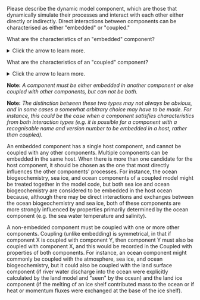 Please describe the dynamic model component, which are those that dynamically simulate their processes and interact with each other either directly or indirectly. Direct interactions between components can be characterised as either "embedded" or "coupled."

What are the characteristics of an "embedded" component? 
<details>
<summary>Click the arrow to learn more.</summary>

  - shares the same horizontal grid as the host component;
  - is constructed such that the code representing the component would be exceedingly difficult to extract and transfer to another coupled model;
  - is coded such that within a single time-step, interactions between it and its host might involve exchanges of information affecting both;
  - cannot be easily "driven" independently of its host (e.g. it cannot be run by itself in standalone "offline" mode with prescribed external conditions imposed);
  - may not have a recognisable name or version number (other than those of the host component).

</details>

What are the characteristics of an "coupled" component? 
<details>
<summary>Click the arrow to learn more.</summary>

  - is identified using a recognisable name, and often a version number (e.g. "MOM5," the fifth version of the Modular Ocean Model);
  - interacts at regular intervals with other components by exchanging the collection of quantities needed by each to advance a simulation (such as mass, momentum, energy, etc.), either via a coupler (i.e. code specially adapted to represent the exchanges between the various components) or by other means;
  - is coded such that it is relatively isolated from other parts of a coupled model code and (by design) might be extracted to be adopted in another model.

</details>

**Note:** _A component must be either embedded in another component or else coupled with other components, but can not be both._

**Note:** _The distinction between these two types may not always be obvious, and in some cases a somewhat arbitrary choice may have to be made. For instance, this could be the case when a component satisfies characteristics from both interaction types (e.g. it is possible for a component with a recognisable name and version number to be embedded in a host, rather than coupled)._

An embedded component has a single host component, and cannot be coupled with any other components. Multiple components can be embedded in the same host. When there is more than one candidate for the host component, it should be chosen as the one that most directly influences the other components' processes. For instance, the ocean biogeochemistry, sea ice, and ocean components of a coupled model might be treated together in the model code, but both sea ice and ocean biogeochemistry are considered to be embedded in the host ocean because, although there may be direct interactions and exchanges between the ocean biogeochemistry and sea ice, both of these components are more strongly influenced by properties primarily determined by the ocean component (e.g. the sea water temperature and salinity).

A non-embedded component must be coupled with one or more other components. Coupling (unlike embedding) is symmetrical, in that if component X is coupled with component Y, then component Y must also be coupled with component X, and this would be recorded in the Coupled with properties of both components. For instance, an ocean component might commonly be coupled with the atmosphere, sea ice, and ocean biogeochemistry, but it could also be coupled with the land surface component (if river water discharge into the ocean were explicitly calculated by the land model and "seen" by the ocean) and the land ice component (if the melting of an ice shelf contributed mass to the ocean or if heat or momentum fluxes were exchanged at the base of the ice shelf).
